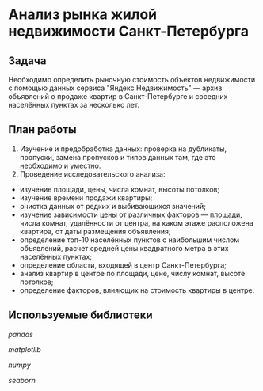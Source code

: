# Анализ рынка жилой недвижимости Санкт-Петербурга
## Задача

Необходимо определить рыночную стоимость объектов недвижимости с помощью данных сервиса "Яндекc Недвижимость" — архив объявлений о продаже квартир в Санкт-Петербурге и соседних населённых пунктах за несколько лет.

## План работы

1. Изучение и предобработка данных: проверка на дубликаты, пропуски, замена пропусков и типов данных там, где это необходимо и уместно.
2. Проведение исследовательского анализа: 
  - изучение площади, цены, числа комнат, высоты потолков;
  - изучение времени продажи квартиры;
  - очистка данных от редких и выбивающихся значений;
  - изучение зависимости цены от различных факторов — площади, числа комнат, удалённости от центра, на каком этаже расположена квартира, от даты размещения объявления;
  - определение топ-10 населённых пунктов с наибольшим числом объявлений, расчет средней цены квадратного метра в этих населённых пунктах;
  - определение области, входящей в центр Санкт-Петербурга;
  - анализ квартир в центре по площади, цене, числу комнат, высоте потолков;
  - определение факторов, влияющих на стоимость квартиры в центре.

## Используемые библиотеки
*pandas*

*matplotlib*

*numpy*

*seaborn*
